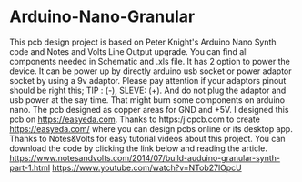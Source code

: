 # Arduino-Nano-Granular
This pcb design project is based on Peter Knight's Arduino Nano Synth code and Notes and Volts Line Output upgrade. You can find all components needed in Schematic and .xls file. It has 2 option to power the device. It can be  power up by directly arduino usb socket or power adaptor socket by using a 9v adaptor. Please pay attention if your adaptors pinout should be right this; TIP : (-), SLEVE: (+). And do not plug the adaptor and usb power at the say time. That might burn some components on arduino nano.  The pcb designed as copper areas for GND and +5V. I designed this pcb on  https://easyeda.com. Thanks to https:/jlcpcb.com to create https://easyeda.com/ where you can design pcbs online or its desktop app.  Thanks to Notes&amp;Volts for easy tutorial videos about this project. You can download the code by clicking the link below and reading the article.  https://www.notesandvolts.com/2014/07/build-auduino-granular-synth-part-1.html https://www.youtube.com/watch?v=NTob27lOpcU
